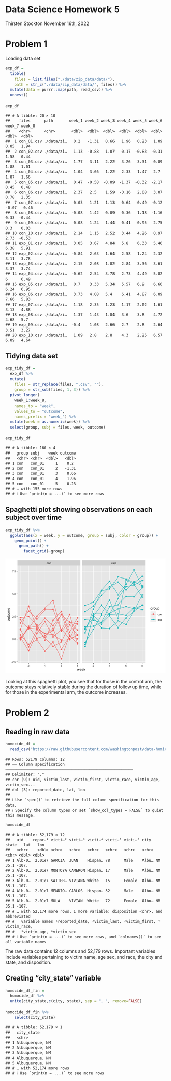 Data Science Homework 5
================
Thirsten Stockton
November 16th, 2022

# Problem 1

Loading data set

``` r
exp_df = 
  tibble(
    files = list.files("./data/zip_data/data/"),
    path = str_c("./data/zip_data/data/", files)) %>% 
  mutate(data = purrr::map(path, read_csv)) %>% 
  unnest()

exp_df
```

    ## # A tibble: 20 × 10
    ##    files      path       week_1 week_2 week_3 week_4 week_5 week_6 week_7 week_8
    ##    <chr>      <chr>       <dbl>  <dbl>  <dbl>  <dbl>  <dbl>  <dbl>  <dbl>  <dbl>
    ##  1 con_01.csv ./data/zi…   0.2   -1.31   0.66   1.96   0.23   1.09   0.05   1.94
    ##  2 con_02.csv ./data/zi…   1.13  -0.88   1.07   0.17  -0.83  -0.31   1.58   0.44
    ##  3 con_03.csv ./data/zi…   1.77   3.11   2.22   3.26   3.31   0.89   1.88   1.01
    ##  4 con_04.csv ./data/zi…   1.04   3.66   1.22   2.33   1.47   2.7    1.87   1.66
    ##  5 con_05.csv ./data/zi…   0.47  -0.58  -0.09  -1.37  -0.32  -2.17   0.45   0.48
    ##  6 con_06.csv ./data/zi…   2.37   2.5    1.59  -0.16   2.08   3.07   0.78   2.35
    ##  7 con_07.csv ./data/zi…   0.03   1.21   1.13   0.64   0.49  -0.12  -0.07   0.46
    ##  8 con_08.csv ./data/zi…  -0.08   1.42   0.09   0.36   1.18  -1.16   0.33  -0.44
    ##  9 con_09.csv ./data/zi…   0.08   1.24   1.44   0.41   0.95   2.75   0.3    0.03
    ## 10 con_10.csv ./data/zi…   2.14   1.15   2.52   3.44   4.26   0.97   2.73  -0.53
    ## 11 exp_01.csv ./data/zi…   3.05   3.67   4.84   5.8    6.33   5.46   6.38   5.91
    ## 12 exp_02.csv ./data/zi…  -0.84   2.63   1.64   2.58   1.24   2.32   3.11   3.78
    ## 13 exp_03.csv ./data/zi…   2.15   2.08   1.82   2.84   3.36   3.61   3.37   3.74
    ## 14 exp_04.csv ./data/zi…  -0.62   2.54   3.78   2.73   4.49   5.82   6      6.49
    ## 15 exp_05.csv ./data/zi…   0.7    3.33   5.34   5.57   6.9    6.66   6.24   6.95
    ## 16 exp_06.csv ./data/zi…   3.73   4.08   5.4    6.41   4.87   6.09   7.66   5.83
    ## 17 exp_07.csv ./data/zi…   1.18   2.35   1.23   1.17   2.02   1.61   3.13   4.88
    ## 18 exp_08.csv ./data/zi…   1.37   1.43   1.84   3.6    3.8    4.72   4.68   5.7 
    ## 19 exp_09.csv ./data/zi…  -0.4    1.08   2.66   2.7    2.8    2.64   3.51   3.27
    ## 20 exp_10.csv ./data/zi…   1.09   2.8    2.8    4.3    2.25   6.57   6.09   4.64

## Tidying data set

``` r
exp_tidy_df = 
  exp_df %>% 
  mutate(
    files = str_replace(files, ".csv", ""),
    group = str_sub(files, 1, 3)) %>% 
  pivot_longer(
    week_1:week_8,
    names_to = "week",
    values_to = "outcome",
    names_prefix = "week_") %>% 
  mutate(week = as.numeric(week)) %>% 
  select(group, subj = files, week, outcome)

exp_tidy_df
```

    ## # A tibble: 160 × 4
    ##   group subj    week outcome
    ##   <chr> <chr>  <dbl>   <dbl>
    ## 1 con   con_01     1    0.2 
    ## 2 con   con_01     2   -1.31
    ## 3 con   con_01     3    0.66
    ## 4 con   con_01     4    1.96
    ## 5 con   con_01     5    0.23
    ## # … with 155 more rows
    ## # ℹ Use `print(n = ...)` to see more rows

## Spaghetti plot showing observations on each subject over time

``` r
exp_tidy_df %>% 
  ggplot(aes(x = week, y = outcome, group = subj, color = group)) + 
    geom_point() + 
      geom_path() + 
        facet_grid(~group)
```

![](p8105_hw5_tjs2193_files/figure-gfm/unnamed-chunk-4-1.png)<!-- -->

Looking at this spaghetti plot, you see that for those in the control
arm, the outcome stays relatively stable during the duration of follow
up time, while for those in the experimental arm, the outcome increases.

# Problem 2

## Reading in raw data

``` r
homocide_df = 
  read_csv("https://raw.githubusercontent.com/washingtonpost/data-homicides/master/homicide-data.csv")
```

    ## Rows: 52179 Columns: 12
    ## ── Column specification ────────────────────────────────────────────────────────
    ## Delimiter: ","
    ## chr (9): uid, victim_last, victim_first, victim_race, victim_age, victim_sex...
    ## dbl (3): reported_date, lat, lon
    ## 
    ## ℹ Use `spec()` to retrieve the full column specification for this data.
    ## ℹ Specify the column types or set `show_col_types = FALSE` to quiet this message.

``` r
homocide_df
```

    ## # A tibble: 52,179 × 12
    ##   uid    repor…¹ victi…² victi…³ victi…⁴ victi…⁵ victi…⁶ city  state   lat   lon
    ##   <chr>    <dbl> <chr>   <chr>   <chr>   <chr>   <chr>   <chr> <chr> <dbl> <dbl>
    ## 1 Alb-0…  2.01e7 GARCIA  JUAN    Hispan… 78      Male    Albu… NM     35.1 -107.
    ## 2 Alb-0…  2.01e7 MONTOYA CAMERON Hispan… 17      Male    Albu… NM     35.1 -107.
    ## 3 Alb-0…  2.01e7 SATTER… VIVIANA White   15      Female  Albu… NM     35.1 -107.
    ## 4 Alb-0…  2.01e7 MENDIO… CARLOS  Hispan… 32      Male    Albu… NM     35.1 -107.
    ## 5 Alb-0…  2.01e7 MULA    VIVIAN  White   72      Female  Albu… NM     35.1 -107.
    ## # … with 52,174 more rows, 1 more variable: disposition <chr>, and abbreviated
    ## #   variable names ¹​reported_date, ²​victim_last, ³​victim_first, ⁴​victim_race,
    ## #   ⁵​victim_age, ⁶​victim_sex
    ## # ℹ Use `print(n = ...)` to see more rows, and `colnames()` to see all variable names

The raw data contains 12 columns and 52,179 rows. Important variables
include variables pertaining to victim name, age sex, and race, the city
and state, and disposition.

## Creating “city_state” variable

``` r
homocide_df_fin =
  homocide_df %>%
  unite(city_state,c(city, state), sep = ", ", remove=FALSE)

homocide_df_fin %>%
    select(city_state)
```

    ## # A tibble: 52,179 × 1
    ##   city_state     
    ##   <chr>          
    ## 1 Albuquerque, NM
    ## 2 Albuquerque, NM
    ## 3 Albuquerque, NM
    ## 4 Albuquerque, NM
    ## 5 Albuquerque, NM
    ## # … with 52,174 more rows
    ## # ℹ Use `print(n = ...)` to see more rows
